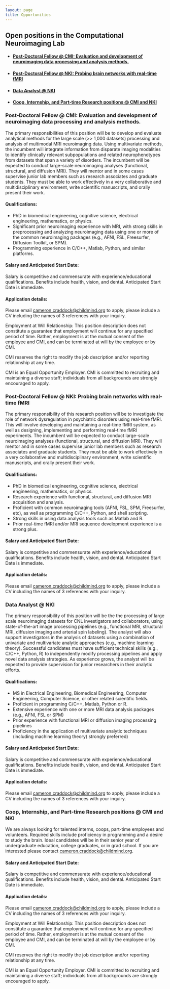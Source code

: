 ```yaml
---
layout: page
title: Opportunities
---
```

## Open positions in the Computational Neuroimaging Lab
- #### [Post-Doctoral Fellow @ CMI:  Evaluation and development of neuroimaging data processing and analysis methods.](#PD_CPAC)
- #### [Post-Doctoral Fellow @ NKI: Probing brain networks with real-time fMRI](#PD_NFB)
- #### [Data Analyst @ NKI](#DA)
- #### [Coop, Internship, and Part-time Research positions @ CMI and NKI](#OTH)

### <a name="PD_CPAC"></a> Post-Doctoral Fellow @ CMI:  Evaluation and development of neuroimaging data processing and analysis methods.
<a id="#postdoc"></a>The primary responsibilities of this position will be to develop and evaluate analytical methods for the large scale (>> 1,000 datasets) processing and analysis of multimodal MRI neuroimaging data. Using multivariate methods, the incumbent will integrate information from disparate imaging modalities to identify clinically relevant subpopulations and related neurophenotypes from datasets that span a variety of disorders. The incumbent will be expected to conduct large-scale neuroimaging analyses (functional, structural, and diffusion MRI). They will mentor and in some cases supervise junior lab members such as research associates and graduate students. They must be able to work effectively in a very collaborative and multidisciplinary environment, write scientific manuscripts, and orally present their work.

#### Qualifications:
- PhD in biomedical engineering, cognitive science, electrical engineering, mathematics, or physics.
- Significant prior neuroimaging experience with MRI, with strong skills in preprocessing and analyzing neuroimaging data using one or more of the common neuroimaging packages (e.g., AFNI, FSL, Freesurfer, Diffusion Toolkit, or SPM).
- Programming experience in C/C++, Matlab, Python, and similar platforms.

#### Salary and Anticipated Start Date:  
Salary is competitive and commensurate with experience/educational qualifications.  Benefits include health, vision, and dental. Anticipated Start Date is immediate.

#### Application details:
Please email [cameron.craddock@childmind.org](mailto://cameron.craddock@childmind.org) to apply, please include a CV including the names of 3 references with your inquiry.

Employment at Will Relationship: This position description does not constitute a guarantee that employment will continue for any specified period of time. Rather, employment is at the mutual consent of the employee and CMI, and can be terminated at will by the employee or by CMI.

CMI reserves the right to modify the job description and/or reporting relationship at any time.

CMI is an Equal Opportunity Employer. CMI is committed to recruiting and maintaining a diverse staff; individuals from all backgrounds are strongly encouraged to apply.

### <a name="PD_NFB"></a> Post-Doctoral Fellow @ NKI: Probing brain networks with real-time fMRI
The primary responsibility of this research position will be to investigate the role of network dysregulation in psychiatric disorders using real-time fMRI. This will involve developing and maintaining a real-time fMRI system, as well as designing, implementing and performing real-time fMRI experiments. The incumbent will be expected to conduct large-scale neuroimaging analyses (functional, structural, and diffusion MRI). They will mentor and in some cases supervise junior lab members such as research associates and graduate students. They must be able to work effectively in a very collaborative and multidisciplinary environment, write scientific manuscripts, and orally present their work.

#### Qualifications:
- PhD in biomedical engineering, cognitive science, electrical engineering, mathematics, or physics.
- Research experience with functional, structural, and diffusion MRI acquisition and analysis.  
- Proficient with common neuroimaging tools (AFNI, FSL, SPM, Freesurfer, etc), as well as programming C/C++, Python, and shell scripting.
- Strong skills in using data analysis tools such as Matlab and R.
- Prior real-time fMRI and/or MRI sequence development experience is a strong plus.

#### Salary and Anticipated Start Date:  
Salary is competitive and commensurate with experience/educational qualifications.  Benefits include health, vision, and dental. Anticipated Start Date is immediate.

#### Application details:
Please email [cameron.craddock@childmind.org](mailto://cameron.craddock@childmind.org) to apply, please include a CV including the names of 3 references with your inquiry.

### <a name="DA"></a> Data Analyst @ NKI
The primary responsibility of this position will be the the processing of large scale neuroimaging datasets for CNL investigators and collaborators, using state-of-the-art image processing pipelines (e.g., functional MRI, structural MRI, diffusion imaging and arterial spin labeling). The analyst will also support investigators in the analysis of datasets using a combination of univariate and multivariate analytic approaches (e.g., machine learning theory). Successful candidates must have sufficient technical skills (e.g., C/C++, Python, R) to independently modify processing pipelines and apply novel data analysis strategies. As experience grows, the analyst will be expected to provide supervision for junior researchers in their analytic efforts.

#### Qualifications:
- MS in Electrical Engineering, Biomedical Engineering, Computer Engineering, Computer Science, or other related scientific fields.
- Proficient in programming C/C++, Matlab, Python or R.
- Extensive experience with one or more MRI data analysis packages (e.g., AFNI, FSL or SPM)
- Prior experience with functional MRI or diffusion imaging processing pipelines
- Proficiency in the application of multivariate analytic techniques (including machine learning theory) strongly preferred)

#### Salary and Anticipated Start Date:  
Salary is competitive and commensurate with experience/educational qualifications.  Benefits include health, vision, and dental. Anticipated Start Date is immediate.

#### Application details:
Please email [cameron.craddock@childmind.org](mailto://cameron.craddock@childmind.org) to apply, please include a CV including the names of 3 references with your inquiry.

### <a name="OTH"></a> Coop, Internship, and Part-time Research positions @ CMI and NKI
We are always looking for talented interns, coops, part-time employees and volunteers. Required skills include proficiency in programming and a desire to study the brain. Ideal candidates will be in their senior year of undergraduate education, college graduates, or in grad school. If you are interested please contact [cameron.craddock@childmind.org](mailto://cameron.craddock@childmind.org).

#### Salary and Anticipated Start Date:  
Salary is competitive and commensurate with experience/educational qualifications.  Benefits include health, vision, and dental. Anticipated Start Date is immediate.

#### Application details:
Please email [cameron.craddock@childmind.org](mailto://cameron.craddock@childmind.org) to apply, please include a CV including the names of 3 references with your inquiry.

Employment at Will Relationship: This position description does not constitute a guarantee that employment will continue for any specified period of time. Rather, employment is at the mutual consent of the employee and CMI, and can be terminated at will by the employee or by CMI.

CMI reserves the right to modify the job description and/or reporting relationship at any time.

CMI is an Equal Opportunity Employer. CMI is committed to recruiting and maintaining a diverse staff; individuals from all backgrounds are strongly encouraged to apply.
